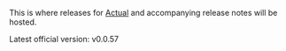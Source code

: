 This is where releases for [Actual](https://actualbudget.com) and accompanying
release notes will be hosted.

Latest official version: v0.0.57
